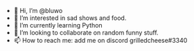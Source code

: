 - 👋 Hi, I’m @bluwo
- 👀 I’m interested in sad shows and food.
- 🌱 I’m currently learning Python
- 💞️ I’m looking to collaborate on random funny stuff.
- 📫 How to reach me: add me on discord grilledcheese#3340

<!---
bluwo/bluwo is a ✨ special ✨ repository because its `README.md` (this file) appears on your GitHub psrofile.
You can click the Preview link to take a look at your changes.
--->
